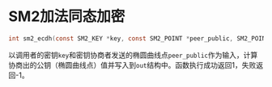 # SM2加法同态加密

```c
int sm2_ecdh(const SM2_KEY *key, const SM2_POINT *peer_public, SM2_POINT *out);
```

以调用者的密钥`key`和密钥协商者发送的椭圆曲线点`peer_public`作为输入，计算协商出的公钥（椭圆曲线点）值并写入到`out`结构中。函数执行成功返回1，失败返回-1。
